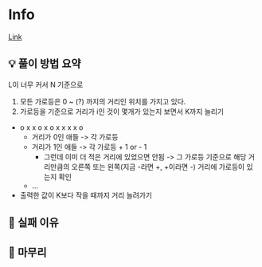 # Info
[Link](https://boj.kr/32069)
## 💡 풀이 방법 요약

L이 너무 커서 N 기준으로 

1. 모든 가로등은 0 ~ (?) 까지의 거리인 위치를 가지고 있다.
2. 가로등을 기준으로 거리가 i인 것이 몇개가 있는지 보면서 K까지 늘리기

+ o x x o x o x x x x o
  + 거리가 0인 애들 -> 각 가로등 
  + 거리가 1인 애들 -> 각 가로등 + 1 or - 1 
    + 그런데 이미 더 적은 거리에 있었으면 안됨 -> 그 가로등 기준으로 해당 거리만큼의 오른쪽 또는 왼쪽(지금 -라면 +, +이라면 -) 거리에 가로등이 있는지 확인
  + ...
+ 출력한 값이 K보다 작을 때까지 거리 늘려가기

## 👀 실패 이유

## 🙂 마무리
